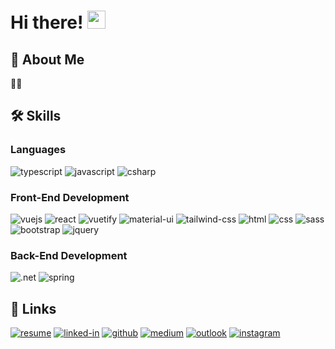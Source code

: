 # Hi there! <img src="https://media.giphy.com/media/hvRJCLFzcasrR4ia7z/giphy.gif" width="29px">

## 🚀 About Me

👨‍💻

## 🛠️ Skills

### Languages

![typescript](https://img.shields.io/badge/TypeScript-3178C6?style=for-the-badge&logo=typescript&logoColor=white)
![javascript](https://img.shields.io/badge/JavaScript-323330?style=for-the-badge&logo=javascript&logoColor=F7DF1E)
![csharp](https://img.shields.io/badge/csharp-239120?style=for-the-badge&logo=csharp&logoColor=white)

### Front-End Development

![vuejs](https://img.shields.io/badge/Vuejs-4FC08D?style=for-the-badge&logo=vue.js&logoColor=4f64c0)
![react](https://img.shields.io/badge/React-20232A?style=for-the-badge&logo=react&logoColor=61DAFB)
![vuetify](https://img.shields.io/badge/Vuetify-1867C0?style=for-the-badge&logo=vuetify&logoColor=white)
![material-ui](https://img.shields.io/badge/Material_UI-0081CB?style=for-the-badge&logo=mui&logoColor=white)
![tailwind-css](https://img.shields.io/badge/tailwind_css-06B6D4?style=for-the-badge&logo=tailwind-css&logoColor=white)
![html](https://img.shields.io/badge/HTML5-E34F26?style=for-the-badge&logo=html5&logoColor=white)
![css](https://img.shields.io/badge/CSS3-1572B6?style=for-the-badge&logo=css3&logoColor=white)
![sass](https://img.shields.io/badge/SASS-CC6699?style=for-the-badge&logo=sass&logoColor=white)
![bootstrap](https://img.shields.io/badge/Bootstrap-563D7C?style=for-the-badge&logo=bootstrap&logoColor=white)
![jquery](https://img.shields.io/badge/jQuery-0769AD?style=for-the-badge&logo=jquery&logoColor=white)

### Back-End Development

![.net](https://img.shields.io/badge/.net-512BD4?style=for-the-badge&logo=.net&logoColor=white)
![spring](https://img.shields.io/badge/spring-6DB33F?style=for-the-badge&logo=spring&logoColor=white)



## 🔗 Links
[![resume](https://img.shields.io/badge/Resume-4285F4?style=for-the-badge&logo=read-the-docs&logoColor=white)](erdincdegirmenci.com)
[![linked-in](https://img.shields.io/badge/Linked_In-0077B5?style=for-the-badge&logo=LinkedIn&logoColor=white)](https://www.linkedin.com/erdincdegirmenci/)
[![github](https://img.shields.io/badge/GitHub-000000?style=for-the-badge&logo=GitHub&logoColor=white)](https://github.com/erdincdegirmenci)
[![medium](https://img.shields.io/badge/medium-000000?style=for-the-badge&logo=medium&logoColor=white)](https://erdincdegirmenci.medium.com/)
[![outlook](https://img.shields.io/badge/outlook-0078D4?style=for-the-badge&logo=outlook&logoColor=white)](mailto:erdinc.degirmenci@outlook.com)
[![instagram](https://img.shields.io/badge/Instagram-E4405F?style=for-the-badge&logo=instagram&logoColor=white)](https://www.instagram.com/erdinc.degirmenci/)




<!--
**erdincdegirmenci/erdincdegirmenci** is a ✨ _special_ ✨ repository because its `README.md` (this file) appears on your GitHub profile.

Here are some ideas to get you started:

- 🔭 I’m currently working on ...
- 🌱 I’m currently learning ...
- 👯 I’m looking to collaborate on ...
- 🤔 I’m looking for help with ...
- 💬 Ask me about ...
- 📫 How to reach me: ...
- 😄 Pronouns: ...
- ⚡ Fun fact: ...
--> 
